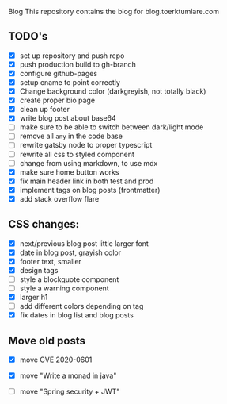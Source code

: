  Blog
This repository contains the blog for blog.toerktumlare.com

## TODO's
- [x] set up repository and push repo
- [x] push production build to gh-branch
- [x] configure github-pages
- [x] setup cname to point correctly
- [x] Change background color (darkgreyish, not totally black)
- [x] create proper bio page
- [x] clean up footer
- [x] write blog post about base64
- [ ] make sure to be able to switch between dark/light mode
- [ ] remove all `any` in the code base
- [ ] rewrite gatsby node to proper typescript
- [ ] rewrite all css to styled component
- [ ] change from using markdown, to use mdx
- [x] make sure home button works
- [x] fix main header link in both test and prod
- [x] implement tags on blog posts (frontmatter)
- [x] add stack overflow flare

## CSS changes:
 - [x] next/previous blog post little larger font
 - [x] date in blog post, grayish color
 - [x] footer text, smaller
 - [x] design tags
 - [ ] style a blockquote component
 - [ ] style a warning component
 - [x] larger h1
 - [ ] add different colors depending on tag
 - [x] fix dates in blog list and blog posts

## Move old posts
 - [x] move CVE 2020-0601
 - [x] move "Write a monad in java"
 - [ ] move "Spring security + JWT"

